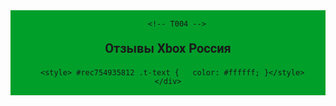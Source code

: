 <head>
  <center>
<div id="rec754935812" class="r" style="padding-top:1px;padding-bottom:1px; background-color:#009f2a;" data-bg-color="#009f2a">

		<!-- T004 -->
<div class="t004">
	<div class="t-container t-align_center">
	  	<div class="t-col t-col_10 t-prefix_2">
			<div field="text" class="t-text t-text_md  " style="opacity: 1;"><div id="editrecord754935812fieldtext" class="editinplacefield ql-container"><div class="ql-editor" data-gramm="false" contenteditable="true" quill-global-styles="{&quot;color&quot;:&quot;&quot;,&quot;fontSize&quot;:&quot;10px&quot;,&quot;lineHeight&quot;:&quot;&quot;,&quot;textAlign&quot;:&quot;&quot;}" style="font-size: 20px;"><p><strong style="font-family: Roboto;">Отзывы Xbox Россия</strong></p></div></div></div>

      <style> #rec754935812 .t-text {   color: #ffffff; }</style>
	</div>
  </center>
  <!-- ... -->
  <link
    rel="stylesheet"
    href="https://unpkg.com/@waline/client@v3/dist/waline.css"
  />
</head>
<body>
  <!-- ... -->
  <div id="waline"></div>
  <script type="module">
    import { init } from 'https://unpkg.com/@waline/client@v3/dist/waline.js';

    init({
      el: '#waline',
      serverURL: 'https://commentxbox.vercel.app/',
      lang: 'ru',
    });
  </script>
</body>
<style>
.wl-count { visibility: hidden; }
.wl-sort { visibility: hidden; }
  darkmode-selector {
  /* Regular color */
  --waline-white: #000;
</style>

